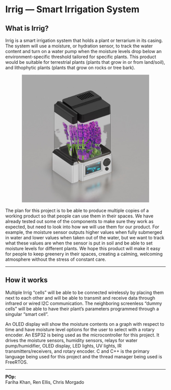 # Irrig — Smart Irrigation System

## What is Irrig?
Irrig is a smart irrigation system that holds a plant or terrarium in its casing. The system will use a moisture, or hydration sensor, to track the water content and turn on a water pump when the moisture levels drop below an environment-specific threshold tailored for specific plants. This product would be suitable for terrestrial plants (plants that grow in or from land/soil), and lithophytic plants (plants that grow on rocks or tree bark). 

<p align="center">
  <img src="docs/IrrigScreen.png" alt="Irrig Prototype" width="400"/>
</p>

The plan for this project is to be able to produce multiple copies of a working product so that people can use them in their spaces. We have already tested out some of the components to make sure they work as expected, but need to look into how we will use them for our product. For example, the moisture sensor outputs higher values when fully submerged in water and lower values when taken out of the water, but we want to track what these values are when the sensor is put in soil and be able to set moisture levels for different plants. We hope this product will make it easy for people to keep greenery in their spaces, creating a calming, welcoming atmosphere without the stress of constant care.


---

## How it works

Multiple Irrig “cells” will be able to be connected wirelessly by placing them next to each other and will be able to transmit and receive data through infrared or wired I2C communication. The neighboring screenless “dummy cells” will be able to have their plant’s parameters programmed through a singular “smart cell”.

An OLED display will show the moisture contents on a graph with respect to time and have moisture level options for the user to select with a rotary encoder. An ESP32 is being used as the microcontroller for this project. It drives the moisture sensors, humidity sensors, relays for water pump/humidifier, OLED display, LED lights, UV lights, IR transmitters/receivers, and rotary encoder. C and C++ is the primary language being used for this project and the thread manager being used is FreeRTOS.

---

**POp:**  
Fariha Khan, Ren Ellis, Chris Morgado